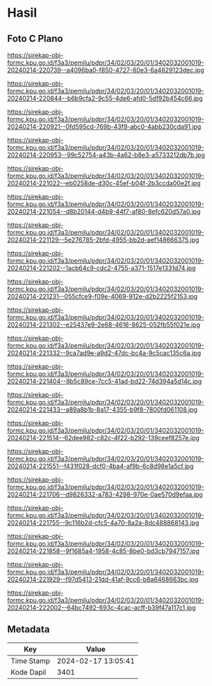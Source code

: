 # Hasil

## Foto C Plano

https://sirekap-obj-formc.kpu.go.id/f3a3/pemilu/pdpr/34/02/03/20/01/3402032001019-20240214-220739--a4096ba0-f850-4727-80e3-6a4629123dec.jpg

https://sirekap-obj-formc.kpu.go.id/f3a3/pemilu/pdpr/34/02/03/20/01/3402032001019-20240214-220844--b6b9cfa2-9c55-4de6-afd0-5df92b454c66.jpg

https://sirekap-obj-formc.kpu.go.id/f3a3/pemilu/pdpr/34/02/03/20/01/3402032001019-20240214-220921--0fd595cd-769b-43f9-abc0-4abb230cda91.jpg

https://sirekap-obj-formc.kpu.go.id/f3a3/pemilu/pdpr/34/02/03/20/01/3402032001019-20240214-220953--99c52754-a43b-4a62-b8e3-a5733212db7b.jpg

https://sirekap-obj-formc.kpu.go.id/f3a3/pemilu/pdpr/34/02/03/20/01/3402032001019-20240214-221022--eb0258de-d30c-45ef-b04f-2b3ccda00e2f.jpg

https://sirekap-obj-formc.kpu.go.id/f3a3/pemilu/pdpr/34/02/03/20/01/3402032001019-20240214-221054--d8b20144-d4b9-44f7-af80-8efc620d57a0.jpg

https://sirekap-obj-formc.kpu.go.id/f3a3/pemilu/pdpr/34/02/03/20/01/3402032001019-20240214-221129--5e276785-2bfd-4955-bb2d-aef148666375.jpg

https://sirekap-obj-formc.kpu.go.id/f3a3/pemilu/pdpr/34/02/03/20/01/3402032001019-20240214-221202--1acb64c9-cdc2-4755-a371-1517e1331d74.jpg

https://sirekap-obj-formc.kpu.go.id/f3a3/pemilu/pdpr/34/02/03/20/01/3402032001019-20240214-221231--055cfce9-f09e-4069-912e-d2b2225f2153.jpg

https://sirekap-obj-formc.kpu.go.id/f3a3/pemilu/pdpr/34/02/03/20/01/3402032001019-20240214-221302--e25437e9-2e68-4616-8625-052fb55f021e.jpg

https://sirekap-obj-formc.kpu.go.id/f3a3/pemilu/pdpr/34/02/03/20/01/3402032001019-20240214-221332--9ca7ad9e-a9d2-47dc-bc4a-9c5cac135c6a.jpg

https://sirekap-obj-formc.kpu.go.id/f3a3/pemilu/pdpr/34/02/03/20/01/3402032001019-20240214-221404--8b5c89ce-7cc5-41ad-bd22-74d394a5d14c.jpg

https://sirekap-obj-formc.kpu.go.id/f3a3/pemilu/pdpr/34/02/03/20/01/3402032001019-20240214-221433--a89a8b1b-8a17-4355-b9f8-7800fd061108.jpg

https://sirekap-obj-formc.kpu.go.id/f3a3/pemilu/pdpr/34/02/03/20/01/3402032001019-20240214-221514--62dee982-c82c-4f22-b292-139ceef8257e.jpg

https://sirekap-obj-formc.kpu.go.id/f3a3/pemilu/pdpr/34/02/03/20/01/3402032001019-20240214-221551--f431f028-dcf0-4ba4-af9b-6c8d98e1a5cf.jpg

https://sirekap-obj-formc.kpu.go.id/f3a3/pemilu/pdpr/34/02/03/20/01/3402032001019-20240214-221706--d9826332-a783-4298-970e-0ae570d9efaa.jpg

https://sirekap-obj-formc.kpu.go.id/f3a3/pemilu/pdpr/34/02/03/20/01/3402032001019-20240214-221755--9c116b2d-cfc5-4a70-8a2a-8dc488868143.jpg

https://sirekap-obj-formc.kpu.go.id/f3a3/pemilu/pdpr/34/02/03/20/01/3402032001019-20240214-221858--9f1685a4-1958-4c85-8be0-bd3cb7947157.jpg

https://sirekap-obj-formc.kpu.go.id/f3a3/pemilu/pdpr/34/02/03/20/01/3402032001019-20240214-221929--f97d5413-21dd-41af-9cc6-b8a6468663bc.jpg

https://sirekap-obj-formc.kpu.go.id/f3a3/pemilu/pdpr/34/02/03/20/01/3402032001019-20240214-222002--64bc7492-693c-4cac-acff-b39f47a117c1.jpg


## Metadata

| Key        | Value               |
| ---------- | ------------------- |
| Time Stamp | 2024-02-17 13:05:41 |
| Kode Dapil | 3401                |



